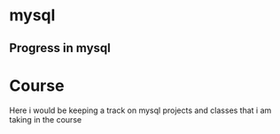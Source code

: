 # mysql
## Progress in mysql 

# Course  

Here i would be keeping a track on mysql projects and classes that i am taking in the course
